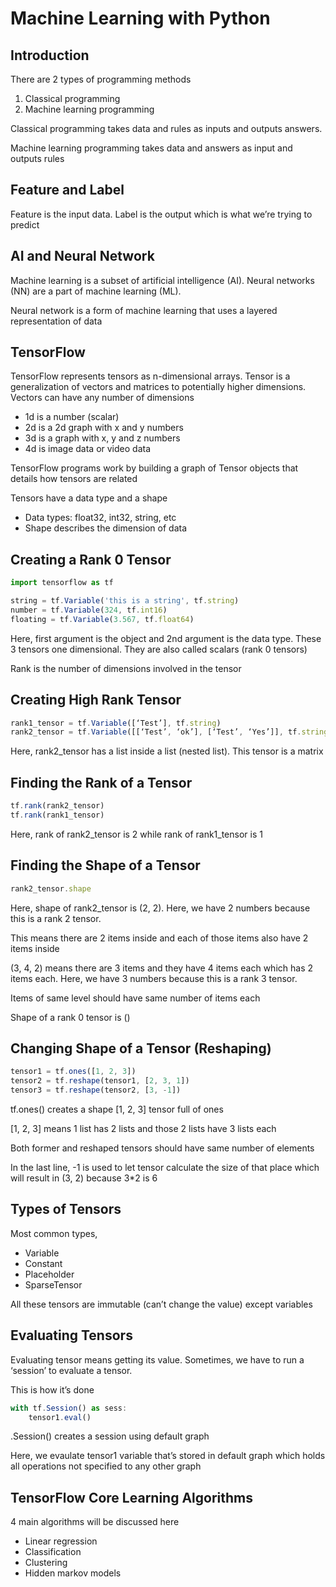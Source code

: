 # Machine Learning with Python

## Introduction

There are 2 types of programming methods

1. Classical programming
2. Machine learning programming

Classical programming takes data and rules as inputs and outputs answers. 

Machine learning programming takes data and answers as input and outputs rules

## Feature and Label

Feature is the input data. Label is the output which is what we’re trying to predict

## AI and Neural Network

Machine learning is a subset of artificial intelligence (AI). Neural networks (NN) are a part of machine learning (ML). 

Neural network is a form of machine learning that uses a layered representation of data

## TensorFlow

TensorFlow represents tensors as n-dimensional arrays. Tensor is a generalization of vectors and matrices to potentially higher dimensions. Vectors can have any number of dimensions

- 1d is a number (scalar)
- 2d is a 2d graph with x and y numbers
- 3d is a graph with x, y and z numbers
- 4d is image data or video data

TensorFlow programs work by building a graph of Tensor objects that details how tensors are related

Tensors have a data type and a shape

- Data types: float32, int32, string, etc
- Shape describes the dimension of data

## Creating a Rank 0 Tensor

```jsx
import tensorflow as tf

string = tf.Variable('this is a string', tf.string)
number = tf.Variable(324, tf.int16)
floating = tf.Variable(3.567, tf.float64)
```

Here, first argument is the object and 2nd argument is the data type. These 3 tensors one dimensional. They are also called scalars (rank 0 tensors)

Rank is the number of dimensions involved in the tensor

## Creating High Rank Tensor

```jsx
rank1_tensor = tf.Variable([‘Test’], tf.string)
rank2_tensor = tf.Variable([[‘Test’, ‘ok’], [‘Test’, ‘Yes’]], tf.string)
```

Here, rank2_tensor has a list inside a list (nested list). This tensor is a matrix

## Finding the Rank of a Tensor

```jsx
tf.rank(rank2_tensor)
tf.rank(rank1_tensor)
```

Here, rank of rank2_tensor is 2 while rank of rank1_tensor is 1

## Finding the Shape of a Tensor

```jsx
rank2_tensor.shape
```

Here, shape of rank2_tensor is (2, 2). Here, we have 2 numbers because this is a rank 2 tensor.

This means there are 2 items inside and each of those items also have 2 items inside

(3, 4, 2) means there are 3 items and they have 4 items each which has 2 items each. Here, we have 3 numbers because this is a rank 3 tensor.

Items of same level should have same number of items each

Shape of a rank 0 tensor is ()

## Changing Shape of a Tensor (Reshaping)

```jsx
tensor1 = tf.ones([1, 2, 3])
tensor2 = tf.reshape(tensor1, [2, 3, 1])
tensor3 = tf.reshape(tensor2, [3, -1])
```

tf.ones() creates a shape [1, 2, 3] tensor full of ones

[1, 2, 3] means 1 list has 2 lists and those 2 lists have 3 lists each

Both former and reshaped tensors should have same number of elements

In the last line, -1 is used to let tensor calculate the size of that place which will result in (3, 2) because 3*2 is 6

## Types of Tensors

Most common types,

- Variable
- Constant
- Placeholder
- SparseTensor

All these tensors are immutable (can’t change the value) except variables

## Evaluating Tensors

Evaluating tensor means getting its value. Sometimes, we have to run a ‘session’ to evaluate a tensor. 

This is how it’s done

```jsx
with tf.Session() as sess:
    tensor1.eval()
```

.Session() creates a session using default graph 

Here, we evaulate tensor1 variable that’s stored in default graph which holds all operations not specified to any other graph

## TensorFlow Core Learning Algorithms

4 main algorithms will be discussed here

- Linear regression
- Classification
- Clustering
- Hidden markov models